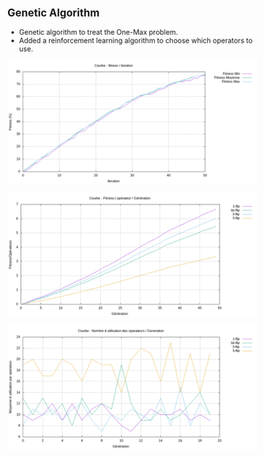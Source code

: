 ## Genetic Algorithm
  - Genetic algorithm to treat the One-Max problem.
  - Added a reinforcement learning algorithm to choose which operators to use.

![Fitness min, moy, max / génération](curve1.png)

![Fitness|opérateur / génération](curve2.png)

![Moyenne d'utilisation de chaque opérateur / génération](curve3.png)
